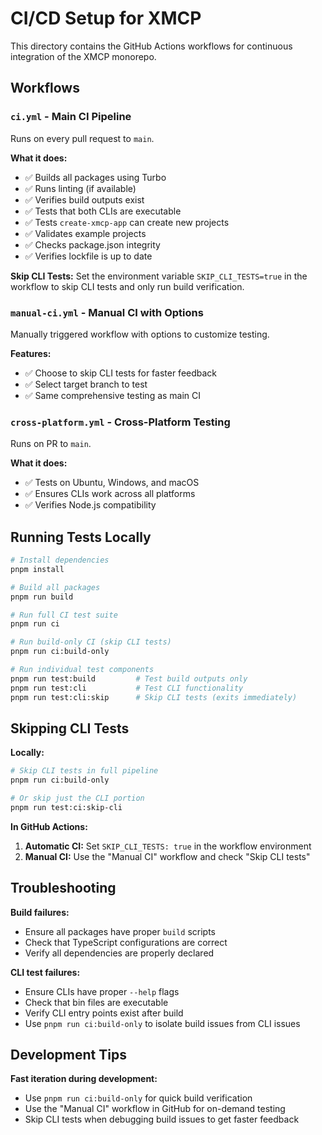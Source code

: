 # CI/CD Setup for XMCP

This directory contains the GitHub Actions workflows for continuous integration of the XMCP monorepo.

## Workflows

### `ci.yml` - Main CI Pipeline

Runs on every pull request to `main`.

**What it does:**

- ✅ Builds all packages using Turbo
- ✅ Runs linting (if available)
- ✅ Verifies build outputs exist
- ✅ Tests that both CLIs are executable
- ✅ Tests `create-xmcp-app` can create new projects
- ✅ Validates example projects
- ✅ Checks package.json integrity
- ✅ Verifies lockfile is up to date

**Skip CLI Tests:**
Set the environment variable `SKIP_CLI_TESTS=true` in the workflow to skip CLI tests and only run build verification.

### `manual-ci.yml` - Manual CI with Options

Manually triggered workflow with options to customize testing.

**Features:**

- ✅ Choose to skip CLI tests for faster feedback
- ✅ Select target branch to test
- ✅ Same comprehensive testing as main CI

### `cross-platform.yml` - Cross-Platform Testing

Runs on PR to `main`.

**What it does:**

- ✅ Tests on Ubuntu, Windows, and macOS
- ✅ Ensures CLIs work across all platforms
- ✅ Verifies Node.js compatibility

## Running Tests Locally

```bash
# Install dependencies
pnpm install

# Build all packages
pnpm run build

# Run full CI test suite
pnpm run ci

# Run build-only CI (skip CLI tests)
pnpm run ci:build-only

# Run individual test components
pnpm run test:build         # Test build outputs only
pnpm run test:cli           # Test CLI functionality
pnpm run test:cli:skip      # Skip CLI tests (exits immediately)
```

## Skipping CLI Tests

**Locally:**

```bash
# Skip CLI tests in full pipeline
pnpm run ci:build-only

# Or skip just the CLI portion
pnpm run test:ci:skip-cli
```

**In GitHub Actions:**

1. **Automatic CI:** Set `SKIP_CLI_TESTS: true` in the workflow environment
2. **Manual CI:** Use the "Manual CI" workflow and check "Skip CLI tests"

## Troubleshooting

**Build failures:**

- Ensure all packages have proper `build` scripts
- Check that TypeScript configurations are correct
- Verify all dependencies are properly declared

**CLI test failures:**

- Ensure CLIs have proper `--help` flags
- Check that bin files are executable
- Verify CLI entry points exist after build
- Use `pnpm run ci:build-only` to isolate build issues from CLI issues

## Development Tips

**Fast iteration during development:**

- Use `pnpm run ci:build-only` for quick build verification
- Use the "Manual CI" workflow in GitHub for on-demand testing
- Skip CLI tests when debugging build issues to get faster feedback
